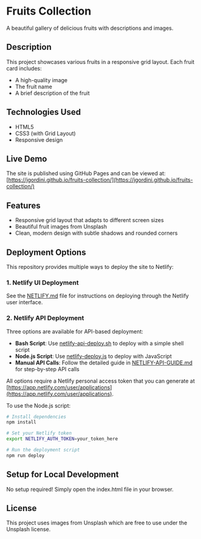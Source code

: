 # Fruits Collection

A beautiful gallery of delicious fruits with descriptions and images.

## Description

This project showcases various fruits in a responsive grid layout. Each fruit card includes:
- A high-quality image
- The fruit name
- A brief description of the fruit

## Technologies Used

- HTML5
- CSS3 (with Grid Layout)
- Responsive design

## Live Demo

The site is published using GitHub Pages and can be viewed at: [https://jgordini.github.io/fruits-collection/](https://jgordini.github.io/fruits-collection/)

## Features

- Responsive grid layout that adapts to different screen sizes
- Beautiful fruit images from Unsplash
- Clean, modern design with subtle shadows and rounded corners

## Deployment Options

This repository provides multiple ways to deploy the site to Netlify:

### 1. Netlify UI Deployment

See the [NETLIFY.md](NETLIFY.md) file for instructions on deploying through the Netlify user interface.

### 2. Netlify API Deployment

Three options are available for API-based deployment:

- **Bash Script**: Use [netlify-api-deploy.sh](netlify-api-deploy.sh) to deploy with a simple shell script
- **Node.js Script**: Use [netlify-deploy.js](netlify-deploy.js) to deploy with JavaScript
- **Manual API Calls**: Follow the detailed guide in [NETLIFY-API-GUIDE.md](NETLIFY-API-GUIDE.md) for step-by-step API calls

All options require a Netlify personal access token that you can generate at [https://app.netlify.com/user/applications](https://app.netlify.com/user/applications).

To use the Node.js script:
```bash
# Install dependencies
npm install

# Set your Netlify token
export NETLIFY_AUTH_TOKEN=your_token_here

# Run the deployment script
npm run deploy
```

## Setup for Local Development

No setup required! Simply open the index.html file in your browser.

## License

This project uses images from Unsplash which are free to use under the Unsplash license.
